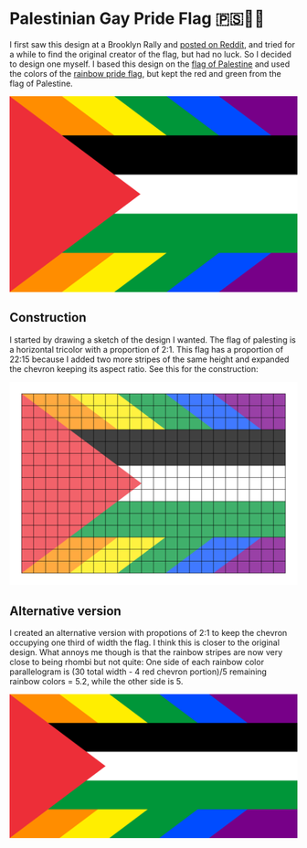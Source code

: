 # Palestinian Gay Pride Flag 🇵🇸🏳️‍🌈
I first saw this design at a Brooklyn Rally and [posted on Reddit](https://www.reddit.com/r/QueerVexillology/comments/17iuy1h/queers_for_palestine_from_102823_brooklyn_rally/), and tried for a while to find the original creator of the flag, but had no luck. So I decided to design one myself. I based this design on the [flag of Palestine](https://commons.wikimedia.org/wiki/File:Flag_of_Palestine.svg) and used the colors of the [rainbow pride flag](https://commons.wikimedia.org/wiki/File:Gay_Pride_Flag.svg), but kept the red and green from the flag of Palestine.

![palestinian gay pride flag](palestinian_gay_pride_flag.svg)

## Construction
I started by drawing a sketch of the design I wanted. The flag of palesting is a horizontal tricolor with a proportion of 2:1. This flag has a proportion of 22:15 because I added two more stripes of the same height and expanded the chevron keeping its aspect ratio. See this for the construction:

![palestinian gay pride flag construction](palestinian_gay_pride_flag_construction.svg)

## Alternative version
I created an alternative version with propotions of 2:1 to keep the chevron occupying one third of width the flag. I think this is closer to the original design. What annoys me though is that the rainbow stripes are now very close to being rhombi but not quite: One side of each rainbow color parallelogram is (30 total width - 4 red chevron portion)/5 remaining rainbow colors = 5.2, while the other side is 5.

![palestinian gay pride flag alternative](palestinian_gay_pride_flag_alt.svg)

